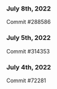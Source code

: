 ### July 8th, 2022

Commit #288586

### July 5th, 2022

Commit #314353


### July 4th, 2022

Commit #72281
